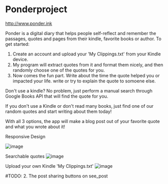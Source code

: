 # Ponderproject


http://www.ponder.ink

Ponder is a digital diary that helps people self-reflect and remember the passages, quotes and pages from their kindle, favorite books or author.
To get started:
1. Create an account and upload your 'My Clippings.txt' from your Kindle device.
2. My program will extract quotes from it and format them nicely, and then randomly choose one of the quotes for you.
3. Now comes the fun part. Write about the time the quote helped you or impacted your life. write or try to explain the quote to somoene else.

Don't use a kindle? No problem, just perform a manual search through Google Books API that will find the quote for you.

If you don't use a Kindle or don't read many books, just find one of our random quotes and start writing about them today!



With all 3 options, the app will make a blog post out of your favorite quote and what you wrote about it!




Responsive Design

![image](https://user-images.githubusercontent.com/122030667/237043999-9790b8db-31c3-45b8-987a-cbd83d8331c2.png)


Searchable quotes
![image](https://user-images.githubusercontent.com/122030667/237044219-a21b5766-14a5-47c2-aa57-3d70e48bf056.png)


Upload your own Kindle 'My Clippings.txt' 
![image](https://user-images.githubusercontent.com/122030667/237044395-a97f5523-3d1f-447f-9769-865a6378d1d3.png)



#TODO:
2. The post sharing buttons on see_post
